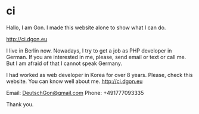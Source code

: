 # ci


Hallo, I am Gon.
I made this website alone to show what I can do.

http://ci.dgon.eu

I live in Berlin now.
Nowadays, I try to get a job as PHP developer in German.
If you are interested in me, please, send email or text or call me.
But I am afraid of that I cannot speak Germany.

I had worked as web developer in Korea for over 8 years.
Please, check this website. You can know well about me.
http://ci.dgon.eu

Email: DeutschGon@gmail.com
Phone: +491777093335

Thank you.
